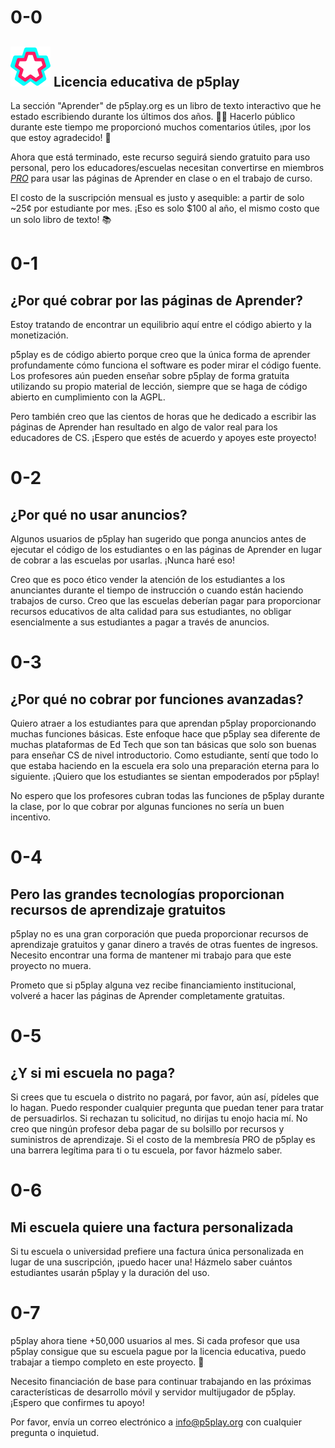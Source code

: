 # 0-0

## <img height="64px" src="/assets/p5play-pro_logo.webp"/> Licencia educativa de p5play

La sección "Aprender" de p5play.org es un libro de texto interactivo que he estado escribiendo durante los últimos dos años. 👨‍🏫 Hacerlo público durante este tiempo me proporcionó muchos comentarios útiles, ¡por los que estoy agradecido! 📖

Ahora que está terminado, este recurso seguirá siendo gratuito para uso personal, pero los educadores/escuelas necesitan convertirse en miembros [_PRO_](https://p5play.org/pro/) para usar las páginas de Aprender en clase o en el trabajo de curso.

El costo de la suscripción mensual es justo y asequible: a partir de solo ~25¢ por estudiante por mes. ¡Eso es solo $100 al año, el mismo costo que un solo libro de texto! 📚

# 0-1

## ¿Por qué cobrar por las páginas de Aprender?

Estoy tratando de encontrar un equilibrio aquí entre el código abierto y la monetización.

p5play es de código abierto porque creo que la única forma de aprender profundamente cómo funciona el software es poder mirar el código fuente. Los profesores aún pueden enseñar sobre p5play de forma gratuita utilizando su propio material de lección, siempre que se haga de código abierto en cumplimiento con la AGPL.

Pero también creo que las cientos de horas que he dedicado a escribir las páginas de Aprender han resultado en algo de valor real para los educadores de CS. ¡Espero que estés de acuerdo y apoyes este proyecto!

# 0-2

## ¿Por qué no usar anuncios?

Algunos usuarios de p5play han sugerido que ponga anuncios antes de ejecutar el código de los estudiantes o en las páginas de Aprender en lugar de cobrar a las escuelas por usarlas. ¡Nunca haré eso!

Creo que es poco ético vender la atención de los estudiantes a los anunciantes durante el tiempo de instrucción o cuando están haciendo trabajos de curso. Creo que las escuelas deberían pagar para proporcionar recursos educativos de alta calidad para sus estudiantes, no obligar esencialmente a sus estudiantes a pagar a través de anuncios.

# 0-3

## ¿Por qué no cobrar por funciones avanzadas?

Quiero atraer a los estudiantes para que aprendan p5play proporcionando muchas funciones básicas. Este enfoque hace que p5play sea diferente de muchas plataformas de Ed Tech que son tan básicas que solo son buenas para enseñar CS de nivel introductorio. Como estudiante, sentí que todo lo que estaba haciendo en la escuela era solo una preparación eterna para lo siguiente. ¡Quiero que los estudiantes se sientan empoderados por p5play!

No espero que los profesores cubran todas las funciones de p5play durante la clase, por lo que cobrar por algunas funciones no sería un buen incentivo.

# 0-4

## Pero las grandes tecnologías proporcionan recursos de aprendizaje gratuitos

p5play no es una gran corporación que pueda proporcionar recursos de aprendizaje gratuitos y ganar dinero a través de otras fuentes de ingresos. Necesito encontrar una forma de mantener mi trabajo para que este proyecto no muera.

Prometo que si p5play alguna vez recibe financiamiento institucional, volveré a hacer las páginas de Aprender completamente gratuitas.

# 0-5

## ¿Y si mi escuela no paga?

Si crees que tu escuela o distrito no pagará, por favor, aún así, pídeles que lo hagan. Puedo responder cualquier pregunta que puedan tener para tratar de persuadirlos. Si rechazan tu solicitud, no dirijas tu enojo hacia mí. No creo que ningún profesor deba pagar de su bolsillo por recursos y suministros de aprendizaje. Si el costo de la membresía PRO de p5play es una barrera legítima para ti o tu escuela, por favor házmelo saber.

# 0-6

## Mi escuela quiere una factura personalizada

Si tu escuela o universidad prefiere una factura única personalizada en lugar de una suscripción, ¡puedo hacer una! Házmelo saber cuántos estudiantes usarán p5play y la duración del uso.

# 0-7

p5play ahora tiene +50,000 usuarios al mes. Si cada profesor que usa p5play consigue que su escuela pague por la licencia educativa, puedo trabajar a tiempo completo en este proyecto. 🤝

Necesito financiación de base para continuar trabajando en las próximas características de desarrollo móvil y servidor multijugador de p5play. ¡Espero que confirmes tu apoyo!

Por favor, envía un correo electrónico a [info@p5play.org](mailto:info@p5play.org) con cualquier pregunta o inquietud.
